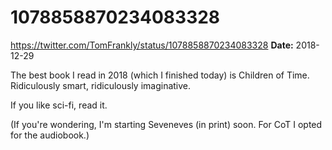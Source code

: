 # 1078858870234083328
https://twitter.com/TomFrankly/status/1078858870234083328
**Date:** 2018-12-29

The best book I read in 2018 (which I finished today) is Children of Time. Ridiculously smart, ridiculously imaginative.

If you like sci-fi, read it.

(If you're wondering, I'm starting Seveneves (in print) soon. For CoT I opted for the audiobook.)
